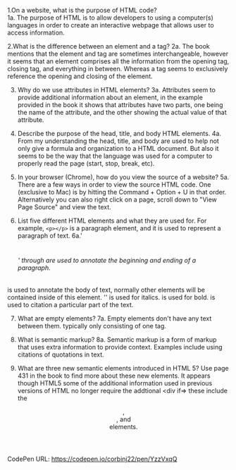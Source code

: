 1.On a website, what is the purpose of HTML code? <br />
  1a. The purpose of HTML is to allow developers to using a computer(s) languages in order to create an interactive webpage that allows user to access information.

2.What is the difference between an element and a tag?
  2a. The book mentions that the element and tag are sometimes interchangeable, however it seems that an element comprises all the information from the opening tag, closing tag, and everything in between. Whereas a tag seems to exclusively reference the opening and closing of the element.

3.  Why do we use attributes in HTML elements?
  3a. Attributes seem to provide additional information about an element, in the example provided in the book it shows that attributes have two parts, one being the name of the attribute, and the other showing the actual value of that attribute.

4.  Describe the purpose of the head, title, and body HTML elements.
  4a. From my understanding the head, title, and body are used to help not only give a formula and organization to a HTML document. But also it seems to be the way that the language was used for a computer to properly read the page (start, stop, break, etc).

5.  In your browser (Chrome), how do you view the source of a website?
  5a. There are a few ways in order to view the source HTML code. One (exclusive to Mac) is by hitting the Command + Option + U in that order. Alternatively you can also right click on a page, scroll down to "View Page Source" and view the text.

6.  List five different HTML elements and what they are used for. For example, `<p></p>` is a paragraph element, and it is used to represent a paragraph of text.
6a.'<h1><h6>' through are used to annotate the beginning and ending of a paragraph.
<body></body> is used to annotate the body of text, normally other elements will be contained inside of this element.
'<i></i>' is used for italics.
<b></b> is used for bold.
<cite></cite> is used to citation a particular part of the text.

7.  What are empty elements?
7a. Empty elements don't have any text between them. typically only consisting of one tag.

8.  What is semantic markup?
8a. Semantic markup is a form of markup that uses extra information to provide context. Examples include using citations of quotations in text.

9.  What are three new semantic elements introduced in HTML 5? Use page 431 in the book to find more about these new elements.
It appears though HTML5 some of the additional information used in previous versions of HTML no longer require the addtional <div if=> these include the <header>, <nav>, and <article> elements.


CodePen URL:
https://codepen.io/corbinj22/pen/YzzVxqQ
